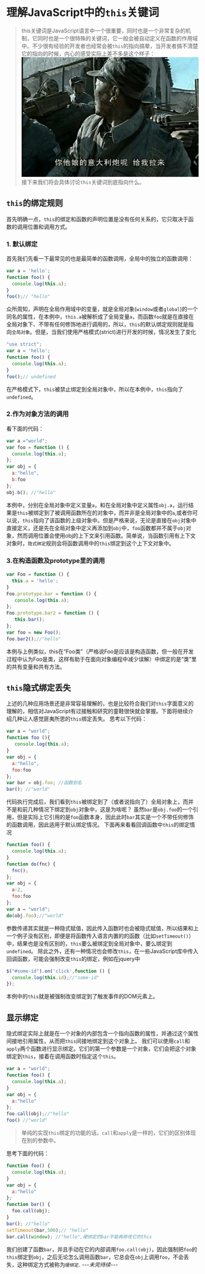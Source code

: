 # 理解JavaScript中的`this`关键词
> this关键词是JavaScript语言中一个很重要，同时也是一个非常复杂的机制，它同时也是一个很特殊的关键词，它一般会被自动定义在函数的作用域中。不少很有经验的开发者也经常会被`this`的指向搞晕，当开发者搞不清楚它的指向的时候，内心的感受实际上差不多是这个样子：![二营长，你他娘的意大利炮呢](https://github.com/SinanJS/sinan-blog/blob/master/img/italy-gun.jpg?raw=true)
>接下来我们将会具体讨论`this`关键词到底指向什么。

## `this`的绑定规则
首先明确一点，`this`的绑定和函数的声明位置是没有任何关系的，它只取决于函数的调用位置和调用方式。
### 1. 默认绑定
首先我们先看一下最常见的也是最简单的函数调用，全局中的独立的函数调用：
```js
var a = 'hello';
function foo() {
  console.log(this.a);
}
foo();// "hello"
```
众所周知，声明在全局作用域中的变量，就是全局对象(`window`或者`global`)的一个同名的属性，在本例中，`this.a`被解析成了全局变量`a`，而函数`foo`就是在直接在全局对象下、不带有任何修饰地进行调用的，所以，`this`的默认绑定规则就是指向`全局对象`。但是，当我们使用严格模式(strict)进行开发的时候，情况发生了变化

```js
"use strict";
var a = 'hello';
function foo() {
  console.log(this.a);
}
foo();// undefined
```
在严格模式下，`this`被禁止绑定到全局对象中，所以在本例中，`this`指向了`undefined`。
### 2.作为对象方法的调用
看下面的代码：
```js
var a ="world";
var foo = function () {
  console.log(this.a);
};
var obj = {
  a:"hello",
  b:foo
};
obj.b(); //"hello"
```
本例中，分别在全局对象中定义变量`a`，和在全局对象中定义属性`obj.a`，运行结果是`this`被绑定到了被调用函数所在的对象中，而并非是全局对象中的`a`,或者你可以说，`this`指向了该函数的上级对象中。但是严格来说，无论是直接在`obj`对象中直接定义，还是先在全局对象中定义再添加到`obj`中，`foo`函数都并不属于`obj`对象，然而调用位置会使用obj的上下文来引用函数。简单说，当函数引用有上下文对象时，`隐式绑定`规则会将函数调用中的`this`绑定到这个上下文对象中。
### 3.在构造函数及prototype里的调用
```js
var Foo = function () {
  this.a = 'hello';
}
Foo.prototype.bar = function () {
   console.log(this.a);
};
Foo.prototype.bar2 = function () {
   this.bar();
};
var foo = new Foo();
foo.bar2();//"hello"
```
本例与上例类似，this在“Foo类”（严格说Foo是应该是构造函数，但一般在开发过程中认为Foo是类，这样有助于在面向对象编程中减少误解）中绑定的是“类”里的共有变量和共有方法。
## `this`隐式绑定丢失
上述的几种应用场景还是非常容易理解的，也是比较符合我们对`this`字面意义的理解的，相信对JavaScript有过接触和研究的童鞋很快就会掌握。下面将继续介绍几种让人感觉匪夷所思的`this`绑定丢失。
思考以下代码：
```js
var a = "world";
function foo (){
   console.log(this.a);
}
var obj = {
  a:"hello",
  foo:foo
};
var bar = obj.foo; //函数别名
bar(); //"world"
```
代码执行完成后，我们看到`this`被绑定到了（或者说指向了）全局对象上，而并不是和前几种情况下绑定到`obj`对象中，这是为啥呢？
虽然`bar`是`obj.foo`的一个引用，但是实际上它引用的是`foo`函数本身，因此此时`bar`其实是一个不带任何修饰的函数调用，因此适用于默认绑定情况。
下面再来看看回调函数中`this`的绑定情况
```js
function foo() {
  console.log(this.a);
}
function do(fnc) {
  fnc();
};
var obj = {
  a:2,
  foo:foo
};
var a = "world";
do(obj.foo);//"world"
```
参数传递其实就是一种隐式赋值，因此传入函数时也会被隐式赋值，所以结果和上一个例子没有区别，即便是将函数传入语言内置的的函数（比如`setTimeout()`）中，结果也是没有区别的，`this`要么被绑定到全局对象中，要么绑定到`undefined`。
除此之外，还有一种情况也会修改`this`，在一些JavaScript库中传入回调函数，可能会强制改变`this`的绑定，例如在jquery中
```js
$("#some-id").on('click',function () {
  console.log(this.id);//"some-id"
});
```
本例中的`this`就是被强制改变绑定到了触发事件的DOM元素上。
## 显示绑定
隐式绑定实际上就是在一个对象的内部包含一个指向函数的属性，并通过这个属性间接地引用属性，从而把`this`间接地绑定到这个对象上。
我们可以使用`call`和`apply`两个函数进行显示绑定。它们的第一个参数是一个对象，它们会把这个对象绑定到`this`，接着在调用函数时指定这个`this`。
```js
var a = "world";
function foo() {
  console.log(this.a);
}
var obj = {
  a:"hello"
};
foo.call(obj);//"hello"
foo() //"world"
```
> 单纯的实现`this`绑定的功能的话，`call`和`apply`是一样的，它们的区别体现在别的参数中。

思考下面的代码：
```js
function foo() {
  console.log(this.a);
}
var obj = {
  a:"hello"
};
function bar() {
  foo.call(obj);
}
bar(); //"hello"
setTimeout(bar,500);// "hello"
bar.call(window); //"hello",硬绑定的bar不能再修改它的this
```
我们创建了函数`bar`，并且手动在它的内部调用`foo.call(obj)`，因此强制把`foo`的`this`绑定到`obj`，之后无论怎么调用函数`bar`，它总会在`obj`上调用`foo`，不会丢失，这种绑定方式被称为`硬绑定`.
*---未完待续---*
